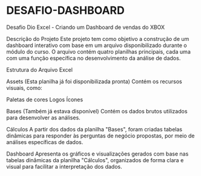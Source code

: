 # DESAFIO-DASHBOARD
Desafio Dio Excel - Criando um Dashboard de vendas do XBOX

Descrição do Projeto
Este projeto tem como objetivo a construção de um dashboard interativo com base em um arquivo disponibilizado durante o módulo do curso. 
O arquivo contém quatro planilhas principais, cada uma com uma função específica no desenvolvimento da análise de dados.

Estrutura do Arquivo Excel

Assets (Esta planilha já foi disponibilizada pronta)
Contém os recursos visuais, como:

Paletas de cores
Logos
Ícones

Bases (Também já estava disponível)
Contém os dados brutos utilizados para desenvolver as análises.

Cálculos
A partir dos dados da planilha "Bases", foram criadas tabelas dinâmicas para responder às perguntas de negócio propostas, por meio de análises específicas de dados.

Dashboard
Apresenta os gráficos e visualizações gerados com base nas tabelas dinâmicas da planilha "Cálculos", organizados de forma clara e visual para facilitar a interpretação dos dados.
